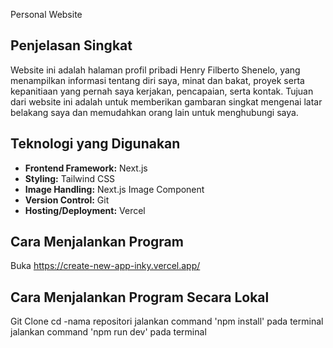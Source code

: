 Personal Website

## Penjelasan Singkat
Website ini adalah halaman profil pribadi Henry Filberto Shenelo, yang menampilkan informasi tentang diri saya, minat dan bakat, proyek serta kepanitiaan yang pernah saya kerjakan, pencapaian, serta kontak. Tujuan dari website ini adalah untuk memberikan gambaran singkat mengenai latar belakang saya dan memudahkan orang lain untuk menghubungi saya.

## Teknologi yang Digunakan
- **Frontend Framework:** Next.js
- **Styling:** Tailwind CSS
- **Image Handling:** Next.js Image Component
- **Version Control:** Git
- **Hosting/Deployment:** Vercel

## Cara Menjalankan Program
   Buka https://create-new-app-inky.vercel.app/

## Cara Menjalankan Program Secara Lokal
Git Clone
cd -nama repositori
jalankan command 'npm install' pada terminal
jalankan command 'npm run dev' pada terminal
